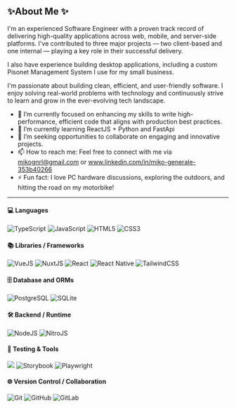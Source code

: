 ## ✨About Me ✨

I'm an experienced Software Engineer with a proven track record of delivering high-quality applications across web, mobile, and server-side platforms. I've contributed to three major projects — two client-based and one internal — playing a key role in their successful delivery.

I also have experience building desktop applications, including a custom Pisonet Management System I use for my small business.

I'm passionate about building clean, efficient, and user-friendly software. I enjoy solving real-world problems with technology and continuously strive to learn and grow in the ever-evolving tech landscape.


- 🔭 I’m currently focused on enhancing my skills to write high-performance, efficient code that aligns with production best practices.
- 🌱 I’m currently learning ReactJS + Python and FastApi
- 💞️ I’m seeking opportunities to collaborate on engaging and innovative projects.
- 📫 How to reach me: Feel free to connect with me via mikognrl@gmail.com or www.linkedin.com/in/miko-generale-353b40266
- ⚡ Fun fact: I love PC hardware discussions, exploring the outdoors, and hitting the road on my motorbike!

---


#### 💻 Languages
![TypeScript](https://img.shields.io/badge/typescript-%23007ACC.svg?style=for-the-badge&logo=typescript&logoColor=white) ![JavaScript](https://img.shields.io/badge/javascript-%23323330.svg?style=for-the-badge&logo=javascript&logoColor=%23F7DF1E) ![HTML5](https://img.shields.io/badge/html5-%23E34F26.svg?style=for-the-badge&logo=html5&logoColor=white) ![CSS3](https://img.shields.io/badge/css3-%231572B6.svg?style=for-the-badge&logo=css3&logoColor=white)

#### 📚 Libraries / Frameworks
 ![VueJS](https://img.shields.io/badge/Vue-35495e?style=for-the-badge&logo=vuedotjs)
 ![NuxtJS](https://img.shields.io/badge/Nuxt-35495e?style=for-the-badge&logo=nuxtdotjs)
 ![React](https://img.shields.io/badge/React-blue?style=for-the-badge&logo=react&logoColor=white)
 ![React Native](https://img.shields.io/badge/React_Native-blue?style=for-the-badge&logo=react&logoColor=white)
 ![TailwindCSS](https://img.shields.io/badge/TailwindCSS-2563eb?style=for-the-badge&logo=tailwindcss&logoColor=white)

#### 🗄️ Database and ORMs
 ![PostgreSQL](https://img.shields.io/badge/PostgreSQL-336791?style=for-the-badge&logo=postgresql&logoColor=white)
 ![SQLite](https://img.shields.io/badge/SQLite-003B57?style=for-the-badge&logo=sqlite&logoColor=white)
    
#### 🛠️ Backend / Runtime
 ![NodeJS](https://img.shields.io/badge/Node-339933?style=for-the-badge&logo=nodedotjs&logoColor=white)
 ![NitroJS](https://img.shields.io/badge/Nitro-35495e?style=for-the-badge&logo=nitrodotjs&logoColor=00DC82)

#### 🧪 Testing & Tools
 ![](https://img.shields.io/badge/Vitest-661AE6?style=for-the-badge&logo=vitest)
 ![Storybook](https://img.shields.io/badge/Storybook-FF4785?style=for-the-badge&logo=storybook&logoColor=white)
 ![Playwright](https://img.shields.io/badge/Playwright-6F2CAC?style=for-the-badge)

#### 🌐 Version Control / Collaboration
![Git](https://img.shields.io/badge/Git-F05032?style=for-the-badge&logo=git&logoColor=white)
![GitHub](https://img.shields.io/badge/GitHub-181717?style=for-the-badge&logo=github&logoColor=white)
![GitLab](https://img.shields.io/badge/GitLab-FC6D26?style=for-the-badge&logo=gitlab&logoColor=white)

